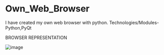 # Own_Web_Browser
I have created my own web browser with python. Technologies/Modules-Python,PyQt

BROWSER REPRESENTATION

![image](https://user-images.githubusercontent.com/85629090/189966554-52e8edaa-459f-44c1-ad50-a9112e9fc5d0.png)
